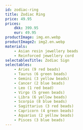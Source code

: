 ```yaml
---
id: zodiac-ring
title: Zodiac Ring
price: 49.95
prices:
    dkk: 399.95
    eur: 49.95
productImage: img.en.webp
productImage2: img2.en.webp
materials:
    - Asian resin jewellery beads
    - Reinforced jewellery cord
selectablesTitle: Zodiac Sign
selectables:
    - Aries (9 red beads)
    - Taurus (6 green beads)
    - Gemini (3 yellow beads)
    - Cancer (2 blue beads)
    - Leo (1 red bead)
    - Virgo (5 green beads)
    - Libra (6 yellow beads)
    - Scorpio (8 blue beads)
    - Sagittarius (3 red beads)
    - Capricorn (4 green beads)
    - Aquarius (2 yellow beads)
    - Pisces (3 blue beads)
---
```

